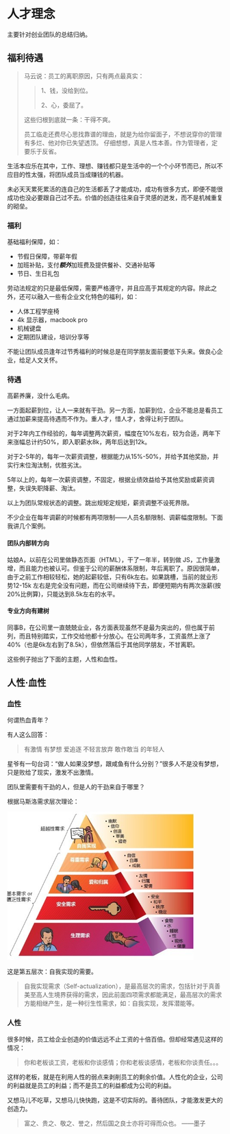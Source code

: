 # 人才理念

主要针对创业团队的总结归纳。

## 福利待遇

> 马云说：员工的离职原因，只有两点最真实：
> 
>> 1、钱，没给到位。
>>
>> 2、心，委屈了。
> 
> 这些归根到底就一条：干得不爽。
> 
> 员工临走还费尽心思找靠谱的理由，就是为给你留面子，不想说穿你的管理有多烂、他对你已失望透顶。 仔细想想，真是人性本善。作为管理者，定要乐于反省。

生活本应乐在其中，工作、理想、赚钱都只是生活中的一个个小环节而已，所以不应目的性太强，将团队成员当成赚钱的机器。

未必天天累死累活的连自己的生活都丢了才能成功，成功有很多方式，即便不能很成功也没必要跟自己过不去。价值的创造往往来自于灵感的迸发，而不是机械重复的砌垒。

### 福利

基础福利保障，如：

* 节假日保障，带薪年假
* 加班补贴，支付***额外***加班费及提供餐补、交通补贴等
* 节日、生日礼包

劳动法规定的只是最低保障，需要严格遵守，并且应高于其规定的内容。除此之外，还可以融入一些有企业文化特色的福利，如：

* 人体工程学座椅
* 4k 显示器，macbook pro
* 机械键盘
* 定期团队建设，培训分享等

不能让团队成员逢年过节秀福利的时候总是在同学朋友面前要低下头来。做良心企业，给足人文关怀。

### 待遇

高薪养廉，没什么毛病。

一方面起薪到位，让人一来就有干劲。另一方面，加薪到位，企业不能总是看员工通过加薪来提高待遇而不作为。重人才，惜人才，舍得让利于团队。

对于2年内工作经验的，每年调整两次薪资，幅度在10%左右，较为合适，两年下来涨幅总计约50%，即入职薪水8k，两年后达到12k。

对于2-5年的，每年一次薪资调整，根据能力从15%-50%，并给予其他奖励，并实行末位淘汰制，优胜劣汰。

5年以上的，每年一次薪资调整，不固定，根据业绩效益给予其他奖励或薪资调整，失误失职降薪、淘汰。

以上为团队常规状态的调整。跳出规矩定规矩，薪资调整不设死界限。

不少企业在每年调薪的时候都有两项限制——人员名额限制、调薪幅度限制。下面我讲几个案例。

#### 团队内部转方向

姑娘A，以前在公司里做静态页面（HTML），干了一年半，转到做 JS，工作量激增，而且能力也被认可。但鉴于公司的薪酬体系限制，年后离职了。原因很简单，由于之前工作相较轻松，她的起薪较低，只有6k左右。如果跳槽，当前的就业形势12-15k 左右是完全没有问题，而在公司继续待下去，即便短期内有两次涨薪(按20%比例算)，只能达到8.5k左右的水平。

#### 专业方向有建树

同事B，在公司里一直兢兢业业，各方面表现虽然不是最为突出的，但也属于前列，而且特别踏实，工作交给他都十分放心。在公司两年多，工资虽然上涨了40%（也是6k左右到了8.5k），但依然落后于其他同学朋友，不甘离职。

这些例子抛出了下面的主题，人性和血性。

## 人性·血性

### 血性

何谓热血青年？

有人这么回答：

> 有激情 有梦想 爱追逐 不轻言放弃 敢作敢当 的年轻人

星爷有一句台词：“做人如果没梦想，跟咸鱼有什么分别？”很多人不是没有梦想，只是败给了现实，激发不出激情。

团队里需要有干劲的人，但是人的干劲来自于哪里？

根据马斯洛需求层次理论：

![Image](/_static/mind/team/maslows.jpg)

这是第五层次：自我实现的需要。

> 自我实现需求（Self-actualization），是最高层次的需求，包括针对于真善美至高人生境界获得的需求，因此前面四项需求都能满足，最高层次的需求方能相继产生，是一种衍生性需求，如：自我实现，发挥潜能等。

### 人性

很多时候，员工给企业创造的价值远远不止工资的十倍百倍。但却经常遇见这样的情况：

> 你和老板谈工资，老板和你谈感情；你和老板谈感情，老板和你谈责任。。。

这样的老板，就是在利用人性的弱点来剥削员工的剩余价值。人性化的企业，公司的利益就是员工的利益；而不是员工的利益都成为公司的利益。

又想马儿不吃草，又想马儿快快跑，这是不切实际的。善待团队，才能激发更大的创造力。

> 富之、贵之、敬之、誉之，然后国之良士亦将可得而众也。
> ——墨子
